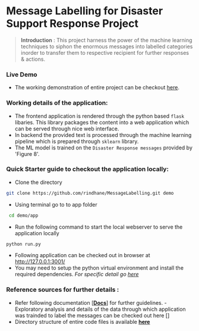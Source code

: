 # Message Labelling for Disaster Support Response Project
> **Introduction** : This project harness the power of the machine learning techniques to siphon the enormous messages into labelled categories inorder to transfer them to respective recipient for further responses & actions.  

### Live Demo
- The working demonstration of entire project can be checkout [here](google.com).

### Working details of the application: 
- The frontend application is rendered through the python based `flask` libaries. This library packages the content into a web application which can be served through nice web interface.
- In backend the provided text is processed through the machine learning pipeline which is prepared through `sklearn` library.
- The ML model is trained on the `Disaster Response messages` provided by 'Figure 8'. 

### Quick Starter guide to checkout the application locally:
- Clone the directory
```bash
git clone https://github.com/rindhane/MessageLabelling.git demo
```
- Using terminal go to to app folder
 ```bash
  cd demo/app
 ```
- Run the following command to start the local webserver to serve the application locally
```bash
python run.py
```
- Following application can be checked out in browser at http://127.0.0.1:3001/ 
- You may need to setup the python virtual environment and install the required dependencies. _For specific detail go [here]()_        

### Reference sources for further details : 
- Refer following documentation [**[Docs](https://messagelabelling.readthedocs.io)**] for further guidelines.
-Exploratory analysis and details of the data through which application was trainded to label the messages can be checked out here []
- Directory structure of entire code files is available **[here](#pendinghere)** 





